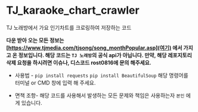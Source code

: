 # TJ_karaoke_chart_crawler

TJ 노래방에서 가요 인기차트를 크로링하여 저장하는 코드

**다운 받아 오는 모든 정보는 [https://www.tjmedia.com/tjsong/song_monthPopular.asp](여기) 에서 가지고 온 정보입니다.
해당 코드는 `TJ 노래방`의 공식 api가 아닙니다.
만약, 해당 레포지토리 삭제 요청을 하시려면 이슈나, 디스코드 rost0816에 문의 해주세요.**

- 사용법 -
`pip install requests`
`pip install BeautifulSoup`
해당 명령어를 터미널 or CMD 창에 입력 해 주세요.

- 면책 조항-
해당 코드를 사용해서 발생하는 모든 문제와 책임은 사용하는자 `본인` 에게 있습니다.
